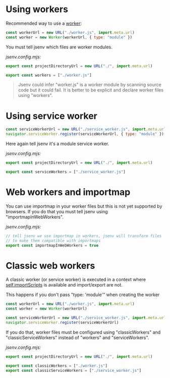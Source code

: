 # Using workers

Recommended way to use a [worker](https://developer.mozilla.org/en-US/docs/Web/API/Web_Workers_API/Using_web_workers):

```js
const workerUrl = new URL("./worker.js", import.meta.url)
const worker = new Worker(workerUrl, { type: "module" })
```

You must tell jsenv which files are worker modules.

_jsenv.config.mjs:_

```js
export const projectDirectoryUrl = new URL("./", import.meta.url)

export const workers = ["./worker.js"]
```

> Jsenv could infer "worker.js" is a worker module by scanning source code but it could fail. It is better to be explicit and declare worker files using "workers".

# Using service worker

```js
const serviceWorkerUrl = new URL("./service_worker.js", import.meta.url)
navigator.serviceWorker.register(serviceWorkerUrl, { type: "module" })
```

Here again tell jsenv it's a module service worker.

_jsenv.config.mjs:_

```js
export const projectDirectoryUrl = new URL("./", import.meta.url)

export const serviceWorkers = ["./service_worker.js"]
```

# Web workers and importmap

You can use importmap in your worker files but this is not yet supported by browsers. If you do that you must tell jsenv using "importmapInWebWorkers".

_jsenv.config.mjs:_

```js
// tell jsenv we use importmap in workers, jsenv will transform files
// to make them compatible with importmaps
export const importmapInWebWorkers = true
```

# Classic web workers

A classic worker (or service worker) is executed in a context where [self.importScripts](https://developer.mozilla.org/en-US/docs/Web/API/WorkerGlobalScope/importScripts) is available and import/export are not.

This happens if you don't pass "type: 'module'" when creating the worker

```js
const workerUrl = new URL("./worker.js", import.meta.url)
const worker = new Worker(workerUrl)

const serviceWorkerUrl = new URL("./service_worker.js", import.meta.url)
navigator.serviceWorker.register(serviceWorkerUrl)
```

If you do that, worker files must be configured using "classicWorkers" and "classicServiceWorkers" instead of "workers" and "serviceWorkers".

_jsenv.config.mjs:_

```js
export const projectDirectoryUrl = new URL("./", import.meta.url)

export const classicWorkers = ["./worker.js"]
export const classicServiceWorkers = ["./service_worker.js"]
```
